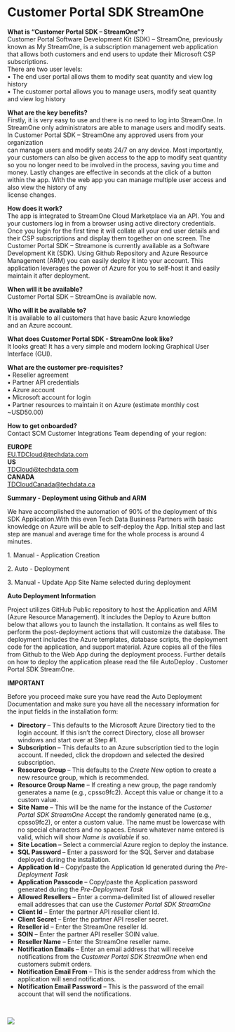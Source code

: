 # Customer Portal SDK StreamOne
<p><strong>What is &ldquo;Customer Portal SDK &ndash; StreamOne&rdquo;?</strong><br /> Customer Portal Software Development Kit (SDK) &ndash; StreamOne, previously known as My StreamOne, is a subscription management web application that allows both customers and end users to update their Microsoft CSP subscriptions.<br />There are two user levels:<br />&bull; The end user portal allows them to modify seat quantity and view log history<br />&bull; The customer portal allows you to manage users, modify seat quantity and view log history</p>
<p><strong>What are the key benefits?</strong><br />Firstly, it is very easy to use and there is no need to log into StreamOne. In StreamOne only administrators are able to manage users and modify seats. In Customer Portal SDK &ndash; StreamOne any approved users from your organization<br />can manage users and modify seats 24/7 on any device. Most importantly, your customers can also be given access to the app to modify seat quantity so you no longer need to be involved in the process, saving you time and money. Lastly changes are effective in seconds at the click of a button within the app. With the web app you can manage multiple user access and also view the history of any<br />license changes.</p>
<p><strong>How does it work?</strong><br />The app is integrated to StreamOne Cloud Marketplace via an API. You and your customers log in from a browser using active directory credentials. Once you login for the first time it will collate all your end user details and their CSP subscriptions and display them together on one screen. The Customer Portal SDK &ndash; Streamone is currently available as a Software Development Kit (SDK). Using Github Repository and Azure Resource Management (ARM) you can easily deploy it into your account. This application leverages the power of Azure for you to self-host it and easily maintain it after deployment.</p>
<p><strong>When will it be available?</strong><br />Customer Portal SDK &ndash; StreamOne is available now.</p>
<p><strong>Who will it be available to?</strong><br />It is available to all customers that have basic Azure knowledge<br />and an Azure account.</p>
<p><strong>What does Customer Portal SDK - StreamOne look like?</strong><br />It looks great! It has a very simple and modern looking Graphical User Interface (GUI).</p>
<p><strong>What are the customer pre-requisites?</strong><br />&bull; Reseller agreement<br />&bull; Partner API credentials<br />&bull; Azure account<br />&bull; Microsoft account for login<br />&bull; Partner resources to maintain it on Azure (estimate monthly cost ~USD50.00)</p>
<p><strong>How to get onboarded?</strong><br /> Contact SCM Customer Integrations Team depending of your region:</p>
<p><strong>EUROPE</strong><br /> <a href="mailto:EU.TDCloud@techdata.com">EU.TDCloud@techdata.com</a><br /> <strong>US</strong><br /> <a href="mailto:TDCloud@techdata.com">TDCloud@techdata.com</a><br /> <strong>CANADA</strong><br /> <a href="mailto:TDCloudCanada@techdata.ca">TDCloudCanada@techdata.ca</a></p>
<p><strong>Summary - Deployment using Github and ARM</strong>&nbsp;</p>
<p>We have accomplished the automation of 90% of the deployment of this SDK Application.With this even Tech Data Business Partners with basic knowledge on Azure will be able to self-deploy the App. Initial step and last step are manual and average time for the whole process is around 4 minutes.</p>
<p>1. Manual - Application Creation</p>
<p>2. Auto - Deployment</p>
<p>3. Manual - Update App Site Name selected during deployment</p>
<p><strong>Auto Deployment Information</strong></p>
<p>Project utilizes GitHub Public repository to host the Application and ARM (Azure Resource Management).&nbsp;It includes the Deploy to Azure button below that allows you to launch the installation. It contains as well files to perform the post-deployment actions that will customize the database. The deployment includes the Azure templates, database scripts, the deployment code for the application, and support material. Azure copies all of the files from Github to the Web App during the deployment process. Further details on how to deploy the application please read the file AutoDeploy . Customer Portal SDK StreamOne.</p>
<p><strong>IMPORTANT</strong></p>
<p>Before you proceed make sure you have read the Auto Deployment Documentation and make sure you have all the necessary information for the input fields in the installation form:</p>
<ul>
<li><strong>Directory</strong> &ndash; This defaults to the Microsoft Azure Directory tied to the login account. If this isn&rsquo;t the correct Directory, close all browser windows and start over at Step #1.&nbsp;</li>
<li><strong>Subscription </strong>&ndash; This defaults to an Azure subscription tied to the login account. If needed, click the dropdown and selected the desired subscription.</li>
<li><strong>Resource Group </strong>&ndash; This defaults to the <em>Create New</em> option to create a new resource group, which is recommended.</li>
<li><strong>Resource Group Name</strong> &ndash; If creating a new group, the page randomly generates a name (e.g., cpsso9fc2). Accept this value or change it to a custom value.&nbsp;</li>
<li><strong>Site Name</strong> &ndash; This will be the name for the instance of the <em>Customer Portal SDK StreamOne</em> Accept the randomly generated name (e.g., cpsso9fc2), or enter a custom value. The name must be lowercase with no special characters and no spaces. Ensure whatever name entered is valid, which will show <em>Name is available</em> if so.</li>
<li><strong>Site Location </strong>&ndash; Select a commercial Azure region to deploy the instance.</li>
<li><strong>SQL Password </strong>&ndash; Enter a password for the SQL Server and database deployed during the installation.</li>
<li><strong>Application Id </strong>&ndash; Copy/paste the Application Id generated during the <em>Pre-Deployment Task</em></li>
<li><strong>Application Passcode </strong>&ndash; Copy/paste the Application password generated during the <em>Pre-Deployment Task</em></li>
<li><strong>Allowed Resellers </strong>&ndash; Enter a comma-delimited list of allowed reseller email addresses that can use the <em>Customer Portal SDK StreamOne </em></li>
<li><strong>Client Id</strong> &ndash; Enter the partner API reseller client Id.</li>
<li><strong>Client Secret</strong> &ndash; Enter the partner API reseller secret.</li>
<li><strong>Reseller id</strong> &ndash; Enter the StreamOne reseller Id.</li>
<li><strong>SOIN</strong> &ndash; Enter the partner API reseller SOIN value.</li>
<li><strong>Reseller Name</strong> &ndash; Enter the StreamOne reseller name.</li>
<li><strong>Notification Emails</strong> &ndash; Enter an email address that will receive notifications from the <em>Customer Portal SDK StreamOne </em>when end customers submit orders.</li>
<li><strong>Notification Email From</strong> &ndash; This is the sender address from which the application will send notifications.</li>
<li><strong>Notification Email Password</strong> &ndash; This is the password of the email account that will send the notifications.</li>
</ul>
<p>&nbsp;</p>
<a href="https://azuredeploy.net/" target="_blank">
    <img src="http://azuredeploy.net/deploybutton.png"/>
</a>


